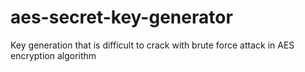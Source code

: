 # aes-secret-key-generator
Key generation that is difficult to crack with brute force attack in AES encryption algorithm

